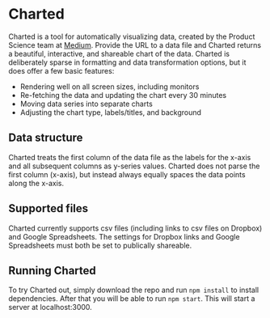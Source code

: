 # Charted
Charted is a tool for automatically visualizing data, created by the
Product Science team at [Medium](https://medium.com/). Provide the
URL to a data file and Charted returns a beautiful, interactive,
and shareable chart of the data. Charted is deliberately sparse in
formatting and data transformation options, but it does offer a few
basic features:
* Rendering well on all screen sizes, including monitors
* Re-fetching the data and updating the chart every 30 minutes
* Moving data series into separate charts
* Adjusting the chart type, labels/titles, and background

## Data structure
Charted treats the first column of the data file as the labels for the
x-axis and all subsequent columns as y-series values. Charted does not
parse the first column (x-axis), but instead always equally spaces the
data points along the x-axis.

## Supported files
Charted currently supports csv files (including links to csv files on
Dropbox) and Google Spreadsheets. The settings for Dropbox links and
Google Spreadsheets must both be set to publically shareable.

## Running Charted
To try Charted out, simply download the repo and run `npm install`
to install dependencies. After that you will be able to run
`npm start`. This will start a server at localhost:3000.
